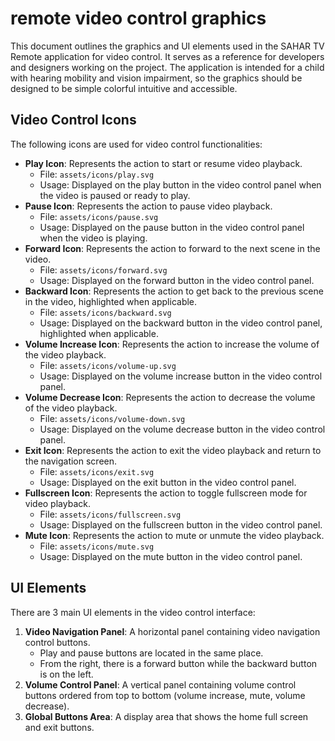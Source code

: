 # remote video control graphics

This document outlines the graphics and UI elements used in the SAHAR TV Remote application for video control. It serves as a reference for developers and designers working on the project.
The application is intended for a child with hearing mobility and vision impairment, so the graphics should be designed to be simple colorful intuitive and accessible.

## Video Control Icons

The following icons are used for video control functionalities:
- **Play Icon**: Represents the action to start or resume video playback.
  - File: `assets/icons/play.svg`
  - Usage: Displayed on the play button in the video control panel when the video is paused or ready to play.
- **Pause Icon**: Represents the action to pause video playback.
  - File: `assets/icons/pause.svg`
  - Usage: Displayed on the pause button in the video control panel when the video is playing.
- **Forward Icon**: Represents the action to forward to the next scene in the video.
  - File: `assets/icons/forward.svg`
  - Usage: Displayed on the forward button in the video control panel.
- **Backward Icon**: Represents the action to get back to the previous scene in the video, highlighted when applicable.
  - File: `assets/icons/backward.svg`
  - Usage: Displayed on the backward button in the video control panel, highlighted when applicable.
- **Volume Increase Icon**: Represents the action to increase the volume of the video playback.
  - File: `assets/icons/volume-up.svg`
  - Usage: Displayed on the volume increase button in the video control panel.
- **Volume Decrease Icon**: Represents the action to decrease the volume of the video playback.
  - File: `assets/icons/volume-down.svg`
  - Usage: Displayed on the volume decrease button in the video control panel.
- **Exit Icon**: Represents the action to exit the video playback and return to the navigation screen.
  - File: `assets/icons/exit.svg`
  - Usage: Displayed on the exit button in the video control panel.
- **Fullscreen Icon**: Represents the action to toggle fullscreen mode for video playback.
  - File: `assets/icons/fullscreen.svg`
  - Usage: Displayed on the fullscreen button in the video control panel.
- **Mute Icon**: Represents the action to mute or unmute the video playback.
  - File: `assets/icons/mute.svg`
  - Usage: Displayed on the mute button in the video control panel.

## UI Elements

There are 3 main UI elements in the video control interface:
1. **Video Navigation Panel**: A horizontal panel containing video navigation control buttons.
   - Play and pause buttons are located in the same place.
   - From the right, there is a forward button while the backward button is on the left.
2. **Volume Control Panel**: A vertical panel containing volume control buttons ordered from top to bottom (volume increase, mute, volume decrease).
3. **Global Buttons Area**: A display area that shows the home full screen and exit buttons.
